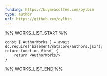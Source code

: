 ```yaml
---
funding: https://buymeacoffee.com/oylbin
type: author
url: https://github.com/oylbin
---
```



%% WORKS_LIST_START %%

```datacorejsx
const { AuthorWorks } = await dc.require('basement/datacore/authors.jsx');
return function View() {
    return <AuthorWorks/>
}
```
%% WORKS_LIST_END %%
